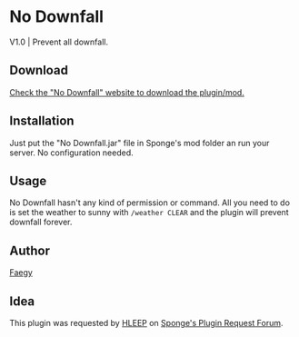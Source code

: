 # No Downfall
V1.0 | Prevent all downfall.

## Download
[Check the "No Downfall" website to download the plugin/mod.](http://faegy.github.io/NoDownfall)

## Installation
Just put the "No Downfall.jar" file in Sponge's mod folder an run your server. No configuration needed.


## Usage
No Downfall hasn't any kind of permission or command. All you need to do is set the weather to sunny with `/weather CLEAR` and the plugin will prevent downfall forever.

## Author
[Faegy](https://github.com/Faegy)

## Idea
This plugin was requested by [HLEEP](https://forums.spongepowered.org/users/hleep/) on [Sponge's Plugin Request Forum](https://forums.spongepowered.org/t/weather-plugin/13151).
